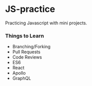 # JS-practice
Practicing Javascript with mini projects.

### Things to Learn
* Branching/Forking
* Pull Requests
* Code Reviews
* ES6
* React
* Apollo
* GraphQL
